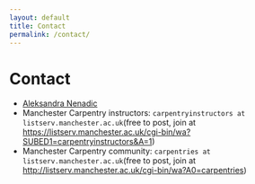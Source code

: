 ```yaml
---
layout: default
title: Contact
permalink: /contact/
---
```


# Contact

- [Aleksandra Nenadic](mailto:`a.nenadic@manchester.ac.uk)
- Manchester Carpentry instructors: `carpentryinstructors at listserv.manchester.ac.uk`(free to post, join at https://listserv.manchester.ac.uk/cgi-bin/wa?SUBED1=carpentryinstructors&A=1)
- Manchester Carpentry community: `carpentries at listserv.manchester.ac.uk`(free to post, join at http://listserv.manchester.ac.uk/cgi-bin/wa?A0=carpentries)

